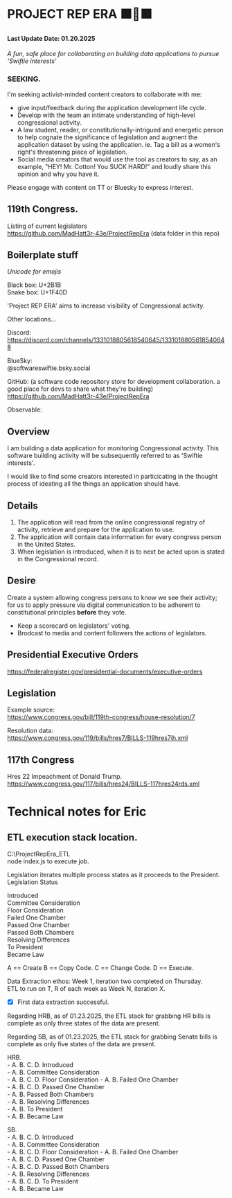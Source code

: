 # PROJECT REP ERA  ⬛🐍⬛  
#### Last Update Date:  01.20.2025  


*A fun, safe place for collaborating on building data applications to pursue 'Swiftie interests'*  

### SEEKING.  
I'm seeking activist-minded content creators to collaborate with me:
- give input/feedback during the application development life cycle.  
- Develop with the team an intimate understanding of high-level congressional activity.  
- A law student, reader, or constitutionally-intrigued and energetic person to help cognate the significance of legislation and augment the application dataset by using the application.  ie.  Tag a bill as a women's right's threatening piece of legislation.  
- Social media creators that would use the tool as creators to say, as an example,  "HEY!  Mr. Cotton!  You SUCK HARD!" and loudly share this opinion and why you have it.  


Please engage with content on TT or Bluesky to express interest.

## 119th Congress.  
Listing of current legislators  
https://github.com/MadHatt3r-43e/ProjectRepEra    (data folder in this repo)  


## Boilerplate stuff  

*Unicode for emojis*  

Black box: U+2B1B  
Snake box: U+1F40D  

'Project REP ERA' aims to increase visibility of Congressional activity.  

Other locations...  

Discord:  
https://discord.com/channels/1331018805618540645/1331018805618540648  


BlueSky:  
@softwareswiftie.bsky.social  

GitHub:  (a software code repository store for development collaboration.  a good place for devs to share what they're building)
https://github.com/MadHatt3r-43e/ProjectRepEra

Observable:  



## Overview  
I am building a data application for monitoring Congressional activity.  This software building activity will be subsequently referred to as 'Swiftie interests'.   

I would like to find some creators interested in particicating in the thought process of ideating all the things an application should have.  

## Details  

1.  The application will read from the online congressional registry of activity, retrieve and prepare for the application to use.  
2.  The application will contain data information for every congress person in the United States.  
3.  When legislation is introduced, when it is to next be acted upon is stated in the Congressional record.

## Desire  
Create a system allowing congress persons to know we see their activity; for us to apply pressure via digital communication to be adherent to constitutional principles **before** they vote.  

- Keep a scorecard on legislators' voting.  
- Brodcast to media and content followers the actions of legislators.  


## Presidential Executive Orders  
https://federalregister.gov/presidential-documents/executive-orders  

## Legislation  
Example source:  
https://www.congress.gov/bill/119th-congress/house-resolution/7  

Resolution data:  
https://www.congress.gov/119/bills/hres7/BILLS-119hres7ih.xml  

## 117th Congress  
Hres 22  Impeachment of Donald Trump.
https://www.congress.gov/117/bills/hres24/BILLS-117hres24rds.xml 


# Technical notes for Eric  

## ETL execution stack location.  
C:\ProjectRepEra_ETL  
node index.js to execute job.  



Legislation iterates multiple process states as it proceeds to the President.  
Legislation Status  

Introduced  
Committee Consideration  
Floor Consideration  
Failed One Chamber  
Passed One Chamber  
Passed Both Chambers  
Resolving Differences  
To President  
Became Law  
	

A == Create
B == Copy Code.
C == Change Code.
D == Execute.  

Data Extraction ethos: Week 1, iteration two completed on Thursday.  
ETL to run on T, R of each week as Week N, iteration X.  


- [x] First data extraction successful.  

Regarding HRB, as of 01.23.2025, the ETL stack for grabbing HR bills is complete as only three states of the data are present.  

Regarding SB, as of 01.23.2025, the ETL stack for grabbing Senate bills is complete as only five states of the data are present. 

HRB.  
    - A. B. C. D. Introduced  
	- A. B. Committee Consideration  
	- A. B. C. D. Floor Consideration 
	- A. B. Failed One Chamber  
	- A. B. C. D. Passed One Chamber  
	- A. B. Passed Both Chambers  
	- A. B. Resolving Differences  
	- A. B. To President  
	- A. B. Became Law  

SB.  
    - A. B. C. D. Introduced  
	- A. B. Committee Consideration  
	- A. B. C. D. Floor Consideration 
	- A. B. Failed One Chamber  
	- A. B. C. D. Passed One Chamber  
	- A. B. C. D. Passed Both Chambers  
	- A. B. Resolving Differences  
	- A. B. C. D. To President  
	- A. B. Became Law  
	


 
